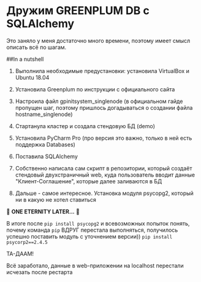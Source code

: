 # Дружим GREENPLUM DB с SQLAlchemy
Это заняло у меня достаточно много времени, поэтому имеет
смысл описать всё по шагам.

##In a nutshell
1. Выполнила необходимые предустановки: установила VirtualBox и
Ubuntu 18.04
   
2. Установила Greenplum по инструкции с официального сайта
3. Настроила файл gpinitsystem_singlenode (в официальном гайде пропущен шаг, поэтому пришлось догадываться о создании файла 
   hostname_singlenode)
4. Стартанула кластер и создала стендовую БД (demo)
5. Установила PyCharm Pro (про версия это важно, только в ней есть поддержка Databases)
6. Поставила SQLAlchemy
7. Собственно написала сам скрипт в репозитории, который создаёт стендовый двухстраничный web, 
куда пользователь вводит данные "Клиент-Соглашение", которые далее заливаются в БД
   
8. Дальше - самое интересное. Установка модуля psycopg2, который ни в какую не хотел ставиться

:palm_tree: **ONE ETERNITY LATER...** :palm_tree:

В итоге после `pip install psycopg2` и всевозможных попыток понять, почему команда `pip` ВДРУГ перестала выполняться, получилось
успешно поставить модуль с уточнением версии)) `pip install psycorp2==2.4.5`


ТА-ДААМ!

Всё заработало, данные в web-приложении на localhost перестали исчезать
после рестарта

